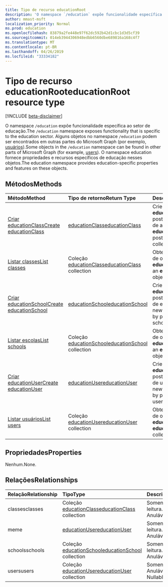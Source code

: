 ```yaml
---
title: Tipo de recurso educationRoot
description: 'O namespace `/education` expõe funcionalidade específica ao setor de educação. '
author: mmast-msft
localization_priority: Normal
ms.prod: education
ms.openlocfilehash: 83879a2fe448e97f62dc592b42d1cbc1d3d5cf39
ms.sourcegitcommit: 014eb3944306948edbb6560dbe689816a168c4f7
ms.translationtype: MT
ms.contentlocale: pt-BR
ms.lasthandoff: 04/26/2019
ms.locfileid: "33334182"
---
```

# <a name="educationroot-resource-type"></a><span data-ttu-id="be7e4-103">Tipo de recurso educationRoot</span><span class="sxs-lookup"><span data-stu-id="be7e4-103">educationRoot resource type</span></span>

[!INCLUDE [beta-disclaimer](../../includes/beta-disclaimer.md)]

<span data-ttu-id="be7e4-104">O namespace `/education` expõe funcionalidade específica ao setor de educação.</span><span class="sxs-lookup"><span data-stu-id="be7e4-104">The `/education` namespace exposes functionality that is specific to the education sector.</span></span> <span data-ttu-id="be7e4-105">Alguns objetos no namespace `/education` podem ser encontrados em outras partes do Microsoft Graph (por exemplo, [usuários](user.md)).</span><span class="sxs-lookup"><span data-stu-id="be7e4-105">Some objects in the `/education` namespace can be found in other parts of Microsoft Graph (for example, [users](user.md)).</span></span> <span data-ttu-id="be7e4-106">O namespace education fornece propriedades e recursos específicos de educação nesses objetos.</span><span class="sxs-lookup"><span data-stu-id="be7e4-106">The education namespace provides education-specific properties and features on these objects.</span></span>

## <a name="methods"></a><span data-ttu-id="be7e4-107">Métodos</span><span class="sxs-lookup"><span data-stu-id="be7e4-107">Methods</span></span>

| <span data-ttu-id="be7e4-108">Método</span><span class="sxs-lookup"><span data-stu-id="be7e4-108">Method</span></span>           | <span data-ttu-id="be7e4-109">Tipo de retorno</span><span class="sxs-lookup"><span data-stu-id="be7e4-109">Return Type</span></span>    |<span data-ttu-id="be7e4-110">Descrição</span><span class="sxs-lookup"><span data-stu-id="be7e4-110">Description</span></span>|
|:---------------|:--------|:----------|
|[<span data-ttu-id="be7e4-111">Criar educationClass</span><span class="sxs-lookup"><span data-stu-id="be7e4-111">Create educationClass</span></span>](../api/educationroot-post-classes.md) |[<span data-ttu-id="be7e4-112">educationClass</span><span class="sxs-lookup"><span data-stu-id="be7e4-112">educationClass</span></span>](educationclass.md)| <span data-ttu-id="be7e4-113">Crie uma nova **educationClass** postando na coleção de aulas.</span><span class="sxs-lookup"><span data-stu-id="be7e4-113">Create a new **educationClass** by posting to the classes collection.</span></span>|
|[<span data-ttu-id="be7e4-114">Listar classes</span><span class="sxs-lookup"><span data-stu-id="be7e4-114">List classes</span></span>](../api/educationroot-list-classes.md) |<span data-ttu-id="be7e4-115">Coleção [educationClass](educationclass.md)</span><span class="sxs-lookup"><span data-stu-id="be7e4-115">[educationClass](educationclass.md) collection</span></span>| <span data-ttu-id="be7e4-116">Obtenha uma coleção de objetos **educationClass**.</span><span class="sxs-lookup"><span data-stu-id="be7e4-116">Get an **educationClass** object collection.</span></span>|
|[<span data-ttu-id="be7e4-117">Criar educationSchool</span><span class="sxs-lookup"><span data-stu-id="be7e4-117">Create educationSchool</span></span>](../api/educationroot-post-schools.md) |[<span data-ttu-id="be7e4-118">educationSchool</span><span class="sxs-lookup"><span data-stu-id="be7e4-118">educationSchool</span></span>](educationschool.md)| <span data-ttu-id="be7e4-119">Crie uma nova **educationSchool** postando na coleção de escolas.</span><span class="sxs-lookup"><span data-stu-id="be7e4-119">Create a new **educationSchool** by posting to the schools collection.</span></span>|
|[<span data-ttu-id="be7e4-120">Listar escolas</span><span class="sxs-lookup"><span data-stu-id="be7e4-120">List schools</span></span>](../api/educationroot-list-schools.md) |<span data-ttu-id="be7e4-121">Coleção [educationSchool](educationschool.md)</span><span class="sxs-lookup"><span data-stu-id="be7e4-121">[educationSchool](educationschool.md) collection</span></span>| <span data-ttu-id="be7e4-122">Obtenha uma coleção de objetos **educationSchool**.</span><span class="sxs-lookup"><span data-stu-id="be7e4-122">Get an **educationSchool** object collection.</span></span>|
|[<span data-ttu-id="be7e4-123">Criar educationUser</span><span class="sxs-lookup"><span data-stu-id="be7e4-123">Create educationUser</span></span>](../api/educationroot-post-users.md) |[<span data-ttu-id="be7e4-124">educationUser</span><span class="sxs-lookup"><span data-stu-id="be7e4-124">educationUser</span></span>](educationuser.md)| <span data-ttu-id="be7e4-125">Crie um novo **educationUser** postando na coleção de usuários.</span><span class="sxs-lookup"><span data-stu-id="be7e4-125">Create a new **educationUser** by posting to the users collection.</span></span>|
|[<span data-ttu-id="be7e4-126">Listar usuários</span><span class="sxs-lookup"><span data-stu-id="be7e4-126">List users</span></span>](../api/educationroot-list-users.md) |<span data-ttu-id="be7e4-127">Coleção [educationUser](educationuser.md)</span><span class="sxs-lookup"><span data-stu-id="be7e4-127">[educationUser](educationuser.md) collection</span></span>| <span data-ttu-id="be7e4-128">Obtenha uma coleção de objetos **educationUser**.</span><span class="sxs-lookup"><span data-stu-id="be7e4-128">Get an **educationUser** object collection.</span></span>|

## <a name="properties"></a><span data-ttu-id="be7e4-129">Propriedades</span><span class="sxs-lookup"><span data-stu-id="be7e4-129">Properties</span></span>
<span data-ttu-id="be7e4-130">Nenhum.</span><span class="sxs-lookup"><span data-stu-id="be7e4-130">None.</span></span>

## <a name="relationships"></a><span data-ttu-id="be7e4-131">Relações</span><span class="sxs-lookup"><span data-stu-id="be7e4-131">Relationships</span></span>
| <span data-ttu-id="be7e4-132">Relação</span><span class="sxs-lookup"><span data-stu-id="be7e4-132">Relationship</span></span> | <span data-ttu-id="be7e4-133">Tipo</span><span class="sxs-lookup"><span data-stu-id="be7e4-133">Type</span></span>   |<span data-ttu-id="be7e4-134">Descrição</span><span class="sxs-lookup"><span data-stu-id="be7e4-134">Description</span></span>|
|:---------------|:--------|:----------|
|<span data-ttu-id="be7e4-135">classes</span><span class="sxs-lookup"><span data-stu-id="be7e4-135">classes</span></span>|<span data-ttu-id="be7e4-136">Coleção [educationClass](educationclass.md)</span><span class="sxs-lookup"><span data-stu-id="be7e4-136">[educationClass](educationclass.md) collection</span></span>| <span data-ttu-id="be7e4-137">Somente leitura.</span><span class="sxs-lookup"><span data-stu-id="be7e4-137">Read-only.</span></span> <span data-ttu-id="be7e4-138">Anulável.</span><span class="sxs-lookup"><span data-stu-id="be7e4-138">Nullable.</span></span>|
|<span data-ttu-id="be7e4-139">me</span><span class="sxs-lookup"><span data-stu-id="be7e4-139">me</span></span>|[<span data-ttu-id="be7e4-140">educationUser</span><span class="sxs-lookup"><span data-stu-id="be7e4-140">educationUser</span></span>](educationuser.md)| <span data-ttu-id="be7e4-141">Somente leitura.</span><span class="sxs-lookup"><span data-stu-id="be7e4-141">Read-only.</span></span> <span data-ttu-id="be7e4-142">Anulável.</span><span class="sxs-lookup"><span data-stu-id="be7e4-142">Nullable.</span></span>|
|<span data-ttu-id="be7e4-143">schools</span><span class="sxs-lookup"><span data-stu-id="be7e4-143">schools</span></span>|<span data-ttu-id="be7e4-144">Coleção [educationSchool](educationschool.md)</span><span class="sxs-lookup"><span data-stu-id="be7e4-144">[educationSchool](educationschool.md) collection</span></span>| <span data-ttu-id="be7e4-145">Somente leitura.</span><span class="sxs-lookup"><span data-stu-id="be7e4-145">Read-only.</span></span> <span data-ttu-id="be7e4-146">Anulável.</span><span class="sxs-lookup"><span data-stu-id="be7e4-146">Nullable.</span></span>|
|<span data-ttu-id="be7e4-147">users</span><span class="sxs-lookup"><span data-stu-id="be7e4-147">users</span></span>|<span data-ttu-id="be7e4-148">Coleção [educationUser](educationuser.md)</span><span class="sxs-lookup"><span data-stu-id="be7e4-148">[educationUser](educationuser.md) collection</span></span>| <span data-ttu-id="be7e4-p105">Somente leitura. Anulável.</span><span class="sxs-lookup"><span data-stu-id="be7e4-p105">Read-only. Nullable.</span></span>|

<!-- uuid: 8fcb5dbc-d5aa-4681-8e31-b001d5168d79
2015-10-25 14:57:30 UTC -->
<!--
{
  "type": "#page.annotation",
  "description": "educationRoot resource",
  "keywords": "",
  "section": "documentation",
  "tocPath": "",
  "suppressions": []
}
-->
